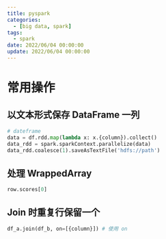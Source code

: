 ```yaml
---
title: pyspark
categories: 
  - [big data, spark]
tags:
  - spark
date: 2022/06/04 00:00:00
update: 2022/06/04 00:00:00
---
```


# 常用操作

## 以文本形式保存 DataFrame 一列

```python
# dateframe
data = df.rdd.map(lambda x: x.{column}).collect()
data_rdd = spark.sparkContext.parallelize(data)
data_rdd.coalesce(1).saveAsTextFile('hdfs://path')
```

## 处理 WrappedArray

```python
row.scores[0]
```

## Join 时重复行保留一个

```python
df_a.join(df_b, on=[{column}]) # 使用 on
```

